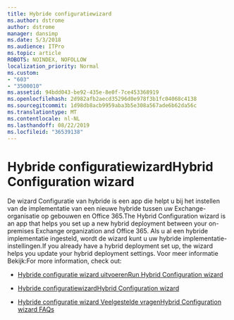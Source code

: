 ```yaml
---
title: Hybride configuratiewizard
ms.author: dstrome
author: dstrome
manager: dansimp
ms.date: 5/3/2018
ms.audience: ITPro
ms.topic: article
ROBOTS: NOINDEX, NOFOLLOW
localization_priority: Normal
ms.custom:
- "603"
- "3500010"
ms.assetid: 94bdd043-be92-435e-8e0f-7ce453368919
ms.openlocfilehash: 2d982afb2aecd35296d0e978f3b1fc04068c4138
ms.sourcegitcommit: 1d98db8acb9959aba3b5e308a567ade6b62da56c
ms.translationtype: MT
ms.contentlocale: nl-NL
ms.lasthandoff: 08/22/2019
ms.locfileid: "36539138"
---
```

# <a name="hybrid-configuration-wizard"></a><span data-ttu-id="a1053-102">Hybride configuratiewizard</span><span class="sxs-lookup"><span data-stu-id="a1053-102">Hybrid Configuration wizard</span></span>

<span data-ttu-id="a1053-103">De wizard Configuratie van hybride is een app die helpt u bij het instellen van de implementatie van een nieuwe hybride tussen uw Exchange-organisatie op gebouwen en Office 365.</span><span class="sxs-lookup"><span data-stu-id="a1053-103">The Hybrid Configuration wizard is an app that helps you set up a new hybrid deployment between your on-premises Exchange organization and Office 365.</span></span> <span data-ttu-id="a1053-104">Als u al een hybride implementatie ingesteld, wordt de wizard kunt u uw hybride implementatie-instellingen.</span><span class="sxs-lookup"><span data-stu-id="a1053-104">If you already have a hybrid deployment set up, the wizard helps you update your hybrid deployment settings.</span></span> <span data-ttu-id="a1053-105">Voor meer informatie Bekijk:</span><span class="sxs-lookup"><span data-stu-id="a1053-105">For more information, check out:</span></span>
  
- [<span data-ttu-id="a1053-106">Hybride configuratie wizard uitvoeren</span><span class="sxs-lookup"><span data-stu-id="a1053-106">Run Hybrid Configuration wizard</span></span>](https://technet.microsoft.com/library/mt595788%28v=exchg.150%29.aspx)

- [<span data-ttu-id="a1053-107">Hybride configuratiewizard</span><span class="sxs-lookup"><span data-stu-id="a1053-107">Hybrid Configuration wizard</span></span>](https://technet.microsoft.com/library/hh529921%28v=exchg.150%29.aspx)

- [<span data-ttu-id="a1053-108">Hybride configuratie wizard Veelgestelde vragen</span><span class="sxs-lookup"><span data-stu-id="a1053-108">Hybrid Configuration wizard FAQs</span></span>](https://technet.microsoft.com/library/mt488940%28v=exchg.150%29.aspx)
